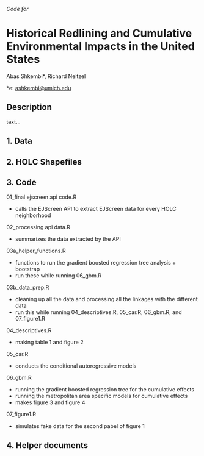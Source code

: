 *Code for*
# Historical Redlining and Cumulative Environmental Impacts in the United States

Abas Shkembi*, Richard Neitzel

*e: ashkembi@umich.edu

## Description

text...

## 1. Data

## 2. HOLC Shapefiles

## 3. Code

01_final ejscreen api code.R
- calls the EJScreen API to extract EJScreen data for every HOLC neighborhood

02_processing api data.R
- summarizes the data extracted by the API

03a_helper_functions.R
- functions to run the gradient boosted regression tree analysis + bootstrap
- run these while running 06_gbm.R

03b_data_prep.R
- cleaning up all the data and processing all the linkages with the different data
- run this while running 04_descriptives.R, 05_car.R, 06_gbm.R, and 07_figure1.R

04_descriptives.R
- making table 1 and figure 2

05_car.R
- conducts the conditional autoregressive models

06_gbm.R
- running the gradient boosted regression tree for the cumulative effects
- running the metropolitan area specific models for cumulative effects
- makes figure 3 and figure 4

07_figure1.R
- simulates fake data for the second pabel of figure 1 

## 4. Helper documents

